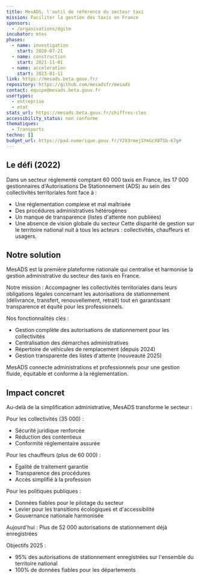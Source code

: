 ```yaml
---
title: MesADS, l'outil de référence du secteur taxi
mission: Faciliter la gestion des taxis en France
sponsors:
  - /organisations/dgitm
incubator: mtes
phases:
  - name: investigation
    start: 2020-07-21
  - name: construction
    start: 2021-11-01
  - name: acceleration
    start: 2023-01-11
link: https://mesads.beta.gouv.fr/
repository: https://github.com/mesadsfr/mesads
contact: equipe@mesads.beta.gouv.fr
usertypes:
  - entreprise
  - etat
stats_url: https://mesads.beta.gouv.fr/chiffres-cles
accessibility_status: non conforme
thematiques:
  - Transports
techno: []
budget_url: https://pad.numerique.gouv.fr/Y2X3rmejSYmGcX8TSb-K7g#
---
```

##  Le défi (2022)

Dans un secteur réglementé comptant 60 000 taxis en France, les 17 000 gestionnaires d'Autorisations De Stationnement (ADS) au sein des collectivités territoriales font face à :
-	Une réglementation complexe et mal maîtrisée
-	Des procédures administratives hétérogènes
-	Un manque de transparence (listes d'attente non publiées)
-	Une absence de vision globale du secteur
Cette disparité de gestion sur le territoire national nuit à tous les acteurs : collectivités, chauffeurs et usagers.


## Notre solution
MesADS est la première plateforme nationale qui centralise et harmonise la gestion administrative du secteur des taxis en France.

Notre mission : Accompagner les collectivités territoriales dans leurs obligations légales concernant les autorisations de stationnement (délivrance, transfert, renouvellement, retrait) tout en garantissant transparence et équité pour les professionnels.

Nos fonctionnalités clés :
-	Gestion complète des  autorisations de stationnement pour les collectivités
-	Centralisation des démarches administratives
-	Répertoire de véhicules de remplacement (depuis 2024)
-	Gestion transparente des listes d'attente (nouveauté 2025)

MesADS connecte administrations et professionnels pour une gestion fluide, équitable et conforme à la réglementation.

## Impact concret
Au-delà de la simplification administrative, MesADS transforme le secteur :

Pour les collectivités (35 000) :
-	Sécurité juridique renforcée
-	Réduction des contentieux
-	Conformité réglementaire assurée

Pour les chauffeurs (plus de 60 000) :
-	Égalité de traitement garantie
-	Transparence des procédures
-	Accès simplifié à la profession

Pour les politiques publiques :
-	Données fiables pour le pilotage du secteur
-	Levier pour les transitions écologiques et d'accessibilité
-	Gouvernance nationale harmonisée

Aujourd'hui : Plus de 52 000  autorisations de stationnement déjà enregistrées

Objectifs 2025 :
-	95% des autorisations de stationnement enregistrées sur l'ensemble du territoire national
-	100% de données fiables pour les départements

